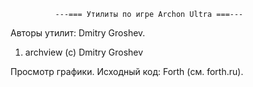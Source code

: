 ﻿              ---=== Утилиты по игре Archon Ultra ===---

Авторы утилит: Dmitry Groshev.

1. archview (c) Dmitry Groshev

Просмотр графики. Исходный код: Forth (см. forth.ru).